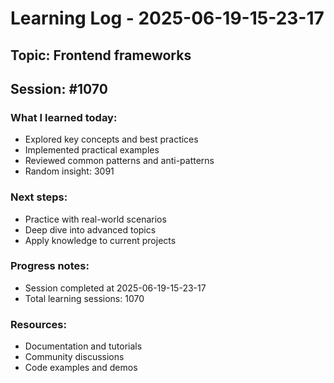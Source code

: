 # Learning Log - 2025-06-19-15-23-17

## Topic: Frontend frameworks
## Session: #1070

### What I learned today:
- Explored key concepts and best practices
- Implemented practical examples  
- Reviewed common patterns and anti-patterns
- Random insight: 3091

### Next steps:
- Practice with real-world scenarios
- Deep dive into advanced topics
- Apply knowledge to current projects

### Progress notes:
- Session completed at 2025-06-19-15-23-17
- Total learning sessions: 1070

### Resources:
- Documentation and tutorials
- Community discussions
- Code examples and demos
